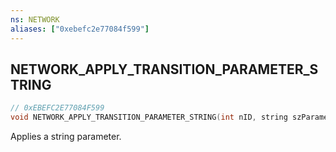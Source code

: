 ```yaml
---
ns: NETWORK
aliases: ["0xebefc2e77084f599"]
---
```

## NETWORK_APPLY_TRANSITION_PARAMETER_STRING

```c
// 0xEBEFC2E77084F599
void NETWORK_APPLY_TRANSITION_PARAMETER_STRING(int nID, string szParameter, bool ForceDirty);
```

Applies a string parameter.

